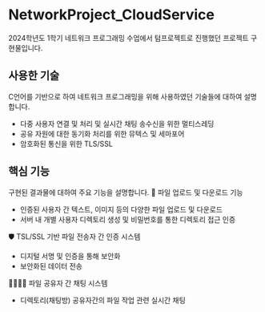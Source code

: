 # NetworkProject_CloudService
2024학년도 1학기 네트워크 프로그래밍 수업에서 텀프로젝트로 진행했던 프로젝트 구현물입니다.

## 사용한 기술
C언어를 기반으로 하여 네트워크 프로그래밍을 위해 사용하였던 기술들에 대하여 설명합니다.
- 다중 사용자 연결 및 처리 및 실시간 채팅 송수신을 위한 멀티스레딩
- 공유 자원에 대한 동기화 처리를 위한 뮤텍스 및 세마포어
- 암호화된 통신을 위한 TLS/SSL

## 핵심 기능
구현된 결과물에 대하여 주요 기능을 설명합니다.
📄 파일 업로드 및 다운로드 기능
- 인증된 사용자 간 텍스트, 이미지 등의 다양한 파일 업로드 및 다운로드
- 서버 내 개별 사용자 디렉토리 생성 및 비밀번호를 통한 디렉토리 접근 인증

🛡️ TSL/SSL 기반 파일 전송자 간 인증 시스템
- 디지털 서명 및 인증을 통해 보안화
- 보안화된 데이터 전송

👨‍👩‍👧‍👦 파일 공유자 간 채팅 시스템
- 디렉토리(채팅방) 공유자간의 파일 작업 관련 실시간 채팅
